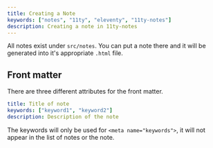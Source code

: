 ```yaml
---
title: Creating a Note
keywords: ["notes", "11ty", "eleventy", "11ty-notes"]
description: Creating a note in 11ty-notes
---
```


All notes exist under `src/notes`. You can put a note there and it will be generated into it's appropriate `.html` file.

## Front matter

There are three different attributes for the front matter.

```yaml
title: Title of note
keywords: ["keyword1", "keyword2"]
description: Description of the note
```

The keywords will only be used for `<meta name="keywords">`, it will not appear in the list of notes or the note.